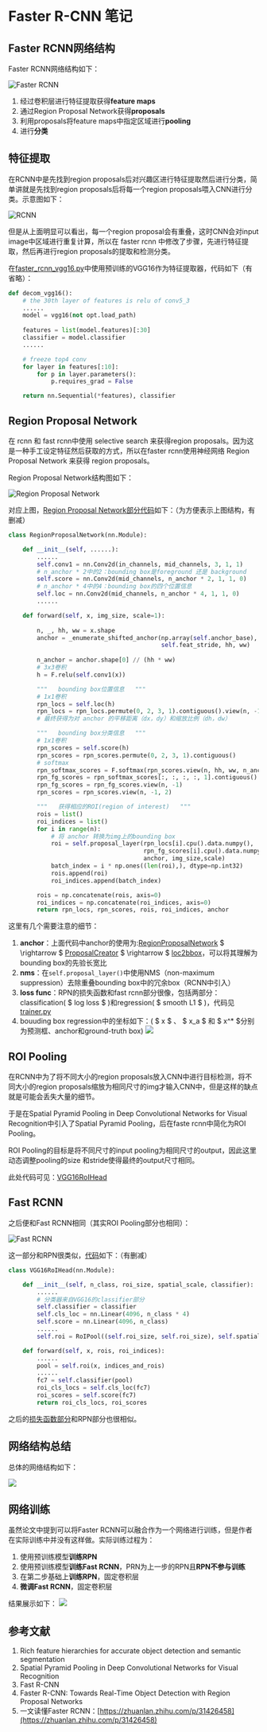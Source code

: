 # Faster R-CNN 笔记

## Faster RCNN网络结构

Faster RCNN网络结构如下：

![Faster RCNN](pic/faster%20rcnn网路.png)

1. 经过卷积层进行特征提取获得**feature maps**
2. 通过Region Proposal Network获得**proposals**
3. 利用proposals将feature maps中指定区域进行**pooling**
4. 进行**分类**

## 特征提取

在RCNN中是先找到region proposals后对兴趣区进行特征提取然后进行分类，简单讲就是先找到region proposals后将每一个region proposals喂入CNN进行分类。示意图如下：

![RCNN](pic/RCNN网络.png)

但是从上面明显可以看出，每一个region proposal会有重叠，这时CNN会对input image中区域进行重复计算，所以在 faster rcnn 中修改了步骤，先进行特征提取，然后再进行region proposals的提取和检测分类。

在[faster_rcnn_vgg16.py](model/faster_rcnn_vgg16.py#26)中使用预训练的VGG16作为特征提取器，代码如下（有省略）：

```python
def decom_vgg16():
    # the 30th layer of features is relu of conv5_3
    ......
    model = vgg16(not opt.load_path)
    
    features = list(model.features)[:30]
    classifier = model.classifier
    ......

    # freeze top4 conv
    for layer in features[:10]:
        for p in layer.parameters():
            p.requires_grad = False

    return nn.Sequential(*features), classifier
```

## Region Proposal Network

在 rcnn 和 fast rcnn中使用 selective search 来获得region proposals。因为这是一种手工设定特征然后获取的方式，所以在faster rcnn使用神经网络 Region Proposal Network 来获得 region proposals。

Region Proposal Network结构图如下：

![Region Proposal Network](pic/faster%20rcnn%20RPN.png)

对应上图，[Region Proposal Network部分代码](model/region_proposal_network.py#L77)如下：（为方便表示上图结构，有删减）

```Python
class RegionProposalNetwork(nn.Module):

    def __init__(self, ......):
        ......
        self.conv1 = nn.Conv2d(in_channels, mid_channels, 3, 1, 1)
        # n_anchor * 2中的2：bounding box是foreground 还是 background
        self.score = nn.Conv2d(mid_channels, n_anchor * 2, 1, 1, 0)
        # n_anchor * 4中的4：bounding box的四个位置信息
        self.loc = nn.Conv2d(mid_channels, n_anchor * 4, 1, 1, 0)
        ......

    def forward(self, x, img_size, scale=1):
        
        n, _, hh, ww = x.shape
        anchor = _enumerate_shifted_anchor(np.array(self.anchor_base),
                                           self.feat_stride, hh, ww)
        
        n_anchor = anchor.shape[0] // (hh * ww)
        # 3x3卷积
        h = F.relu(self.conv1(x))

        """   bounding box位置信息   """
        # 1x1卷积
        rpn_locs = self.loc(h)
        rpn_locs = rpn_locs.permute(0, 2, 3, 1).contiguous().view(n, -1, 4)
        # 最终获得为对 anchor 的平移距离（dx，dy）和缩放比例（dh，dw）

        """   bounding box分类信息   """
        # 1x1卷积
        rpn_scores = self.score(h)
        rpn_scores = rpn_scores.permute(0, 2, 3, 1).contiguous()
        # softmax
        rpn_softmax_scores = F.softmax(rpn_scores.view(n, hh, ww, n_anchor, 2), dim=4)
        rpn_fg_scores = rpn_softmax_scores[:, :, :, :, 1].contiguous()
        rpn_fg_scores = rpn_fg_scores.view(n, -1)
        rpn_scores = rpn_scores.view(n, -1, 2)

        """   获得相应的ROI(region of interest)   """
        rois = list()
        roi_indices = list()
        for i in range(n):
            # 将 anchor 转换为img上的bounding box
            roi = self.proposal_layer(rpn_locs[i].cpu().data.numpy(),
                                      rpn_fg_scores[i].cpu().data.numpy(),
                                      anchor, img_size,scale)
            batch_index = i * np.ones((len(roi),), dtype=np.int32)
            rois.append(roi)
            roi_indices.append(batch_index)

        rois = np.concatenate(rois, axis=0)
        roi_indices = np.concatenate(roi_indices, axis=0)
        return rpn_locs, rpn_scores, rois, roi_indices, anchor
```

这里有几个需要注意的细节：
1. **anchor**：上面代码中anchor的使用为:[RegionProposalNetwork](model/region_proposal_network.py#L176) $ \rightarrow $ [ProposalCreator](model/utils/creator_tool.py#368) $ \rightarrow $ [loc2bbox](model/utils/bbox_tools.py#L7)，可以将其理解为bounding box的先验长宽比
2. **nms**：在`self.proposal_layer()`中使用NMS（non-maximum suppression）去除重叠bounding box中的冗余box（RCNN中引入）
3. **loss func**：RPN的损失函数和fast rcnn部分很像，包括两部分：classification( $ log loss $ )和regression( $ smooth L1 $ )，代码见[trainer.py](trainer.py#L123)
4. bouuding box regression中的坐标如下：( $ x $ 、 $ x_a $ 和 $ x^* $分别为预测框、anchor和ground-truth box)
    ![](pic/faster%20rcnn%20RPN%20regression.png)


## ROI Pooling

在RCNN中为了将不同大小的region proposals放入CNN中进行目标检测，将不同大小的region proposals缩放为相同尺寸的img才输入CNN中，但是这样的缺点就是可能会丢失大量的细节。

于是在Spatial Pyramid Pooling in Deep Convolutional Networks for Visual Recognition中引入了Spatial Pyramid Pooling，后在faste rcnn中简化为ROI Pooling。

ROI Pooling的目标是将不同尺寸的input pooling为相同尺寸的output，因此这里动态调整pooling的size
和stride使得最终的output尺寸相同。

此处代码可见：[VGG16RoIHead](model/faster_rcnn_vgg16.py#L79)

## Fast RCNN

之后便和Fast RCNN相同（其实ROI Pooling部分也相同）：

![Fast RCNN](pic/Fast%20RCNN网络.png)

这一部分和RPN很类似，[代码](model/faster_rcnn_vgg16.py#L53)如下：（有删减）
```Python
class VGG16RoIHead(nn.Module):

    def __init__(self, n_class, roi_size, spatial_scale, classifier):
        ......
        # 分类器来自VGG16的classifier部分
        self.classifier = classifier
        self.cls_loc = nn.Linear(4096, n_class * 4)
        self.score = nn.Linear(4096, n_class)
        ......
        self.roi = RoIPool((self.roi_size, self.roi_size), self.spatial_scale)

    def forward(self, x, rois, roi_indices):
        ......
        pool = self.roi(x, indices_and_rois)
        ......
        fc7 = self.classifier(pool)
        roi_cls_locs = self.cls_loc(fc7)
        roi_scores = self.score(fc7)
        return roi_cls_locs, roi_scores
```

之后的[损失函数部分](trainer.py#L143)和RPN部分也很相似。

## 网络结构总结

总体的网络结构如下：

![](pic/faster%20rcnn.jpg)

## 网络训练

虽然论文中提到可以将Faster RCNN可以融合作为一个网络进行训练，但是作者在实际训练中并没有这样做。实际训练过程为：
1. 使用预训练模型**训练RPN**
2. 使用预训练模型**训练Fast RCNN**，PRN为上一步的RPN且**RPN不参与训练**
3. 在第二步基础上**训练RPN**，固定卷积层
4. **微调Fast RCNN**，固定卷积层

结果展示如下：
![](pic/训练过程.jpg)

## 参考文献

1. Rich feature hierarchies for accurate object detection and semantic segmentation
2. Spatial Pyramid Pooling in Deep Convolutional Networks for Visual Recognition
3. Fast R-CNN
4. Faster R-CNN: Towards Real-Time Object Detection with Region Proposal Networks
5. 一文读懂Faster RCNN：[https://zhuanlan.zhihu.com/p/31426458](https://zhuanlan.zhihu.com/p/31426458)